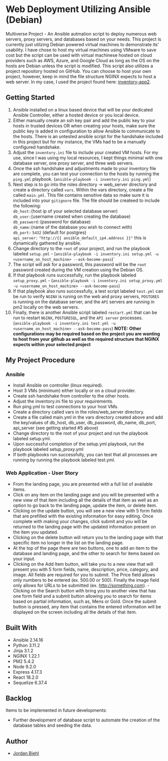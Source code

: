 # Web Deployment Utilizing Ansible (Debian)

Multiverse Project - An Ansible autmation script to deploy numerous web servers, proxy servers, and databases based on your needs. This project is currently just utilzing Debian powered virtual machines to demonstrate its' usability. I have chose to host my virtual machines using VMware to save cost but the script can be used with virtual machinese hosted on cloud providers such as AWS, Azure, and Google Cloud as long as the OS on the hosts are Debian unless the script is modified. This script also utilizes a project repository hosted on GitHub. You can choose to host your own project, however, keep in mind the file structure NGINX expects to host a web server. In my case, I used the project found here: [inventory-app2](https://github.com/jbiehl88/inventory-app2).

## Getting Started

1. Ansible installed on a linux based device that will be your dedicated Ansible Controller, either a hosted device or you local device.
2. Either manually create an ssh key pair and add the public key to your hosts in trusted devices OR when creating your hosts, make sure the public key is added in configuration to allow Ansible to communicate to the hosts. There is an untested ansible script for the handshake included in this project but for my instance, the VMs had to be a manually configured handshake.
3. Adjust the `inventory.ini` file to include your created VM hosts. For my use, since I was using my local resources, I kept things minimal with one database server, one proxy server, and three web servers.
4. Once the ssh handshake and adjustments made to your inventory file are complete, you can test your connection to the hosts by running the `ping.yml` playbook. (`ansible-playbook -i inventory.ini ping.yml`)
5. Next step is to go into the roles directory -> web_server directory and create a directory called `vars`. Within the vars directory, create a file called `main.yml`. This file contains sensitive data so make sure it is included into your `gitignore` file. The file should be createed to include the following:\
  `db_host:`(host ip of your selected database server)\
  `db_user:`(username created when creating the database)\
  `db_password:`(password for database)\
  `db_name:`(name of the database you wish to connect with)\
  `db_port:` `5432` (default for postgres)\
  `api_server:` `"http://{{ ansible_default_ip4.address }}"` this is dynamically gathered by ansible.
6. Change directory to the `root` of your project, and run the playbook labeled `setup.yml` - (`ansible-playbook -i inventory.ini setup.yml -u <username_on_host_machine> --ask-become-pass`)`
7. The script will ask for a password, this password will be the `root` password created during the VM creation using the Debian OS.
8. If that playbook runs successfully, run the playbook labeled `setup_proxy.yml` - (`ansible-playbook -i inventory.ini setup_proxy.yml -u <username_on_host_machine> --ask-become-pass`)
9. If that playbook also runs successfully, a test script labeled `test.yml` can be run to verify `NGINX` is runing on the web and proxy servers, `POSTGRES` is running on the database server, and the `API` servers are running in pm2 locally on the web servers.
10. Finally, there is another Ansible script labeled `restart.yml` that can be run to restart `NGINX`, `POSTGRESQL`, and the `API server` processes. (`ansible-playbook -i inventory.ini test.yml -u <username_on_host_machine> --ask-become-pass`)
****NOTE: Other configurations may be required based on the project you are wanting to host from your github as well as the required structure that NGINX expects within your selected project****

## My Project Procedure
### Ansible
- Install Ansible on controller (linux required).
- Host 3 VMs (minimum) either locally or on a cloud provider.
- Create ssh handshake from controller to the other hosts.
- Adjust the inventory.ini file to your requirements.
- Run ping.yml to test connections to your host VMs.
- Create a directory called vars in the roles/web_server directory.
- Create a file called main.yml in the vars directory created above and add the key/values of db_host, db_user, db_password, db_name, db_port, api_server (see getting started #5 above)
- Change directory to the root of your project and run the playbook labeled setup.yml.
- Upon successful completion of the setup.yml playbook, run the playbook labeled setup_proxy.yml
- If both playbooks run successfully, you can test that all processes are running by running the playbook labeled test.yml.

### Web Application - User Story
- From the landing page, you are presented with a full list of available items.
- Click on any item on the landing page and you will be presented with a new view of that item including all the details of that item as well as an option to go back to the landing page, update the item, or delete item.
- Clicking on the update button, you will see a new view with 5 form fields that are prefilled with the existing information for easy editing. Once complete with making your changes, click submit and you will be returned to the landing page with the updated information present on the item you updated.
- Clicking on the delete button will return you to the landing page with that specific item no longer in the list on the landing page.
- At the top of the page there are two buttons, one to add an item to the database and landing page, and the other to search for items based on your input.
- Clicking on the Add Item button, will take you to a new view that will present you with 5 form fields, name, description, price, category, and image. All fields are required for you to submit. The Price field allows only numbers to be entered (ex. 500.00 or 500). Finally the image field only allows for URLs to be submitted (ex. http://something.com). -Clicking on the Search button with bring you to another view that has one form field and a submit button allowing you to search for items based on partial information, such as, Mens or Gold. Once the submit button is pressed, any item that contains the entered information will be displayed on the screen including all the details of that item.

## Built With

- Ansible 2.14.16
- Python 3.11.2
- Jinja 3.1.2
- NGINX 1.22.1
- PM2 5.4.2
- Node 9.2.0
- Express 4.17.3
- React 18.2.0
- Sequelize 6.37.4

## Backlog

Items to be implemented in future developments:

- Further development of database script to automate the creation of the database tables and seeding the data.

## Author
- [Jordan Biehl](https://github.com/jbiehl88)
